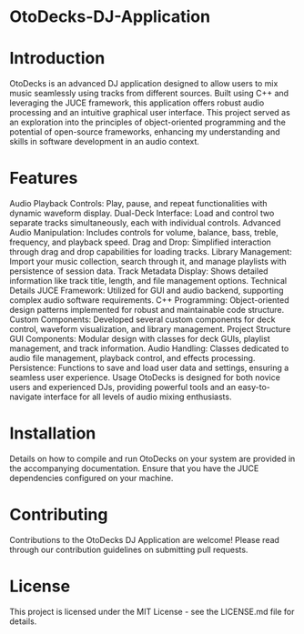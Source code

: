 # OtoDecks-DJ-Application

# Introduction
OtoDecks is an advanced DJ application designed to allow users to mix music seamlessly using tracks from different sources. Built using C++ and leveraging the JUCE framework, this application offers robust audio processing and an intuitive graphical user interface. This project served as an exploration into the principles of object-oriented programming and the potential of open-source frameworks, enhancing my understanding and skills in software development in an audio context.

# Features
Audio Playback Controls: Play, pause, and repeat functionalities with dynamic waveform display.
Dual-Deck Interface: Load and control two separate tracks simultaneously, each with individual controls.
Advanced Audio Manipulation: Includes controls for volume, balance, bass, treble, frequency, and playback speed.
Drag and Drop: Simplified interaction through drag and drop capabilities for loading tracks.
Library Management: Import your music collection, search through it, and manage playlists with persistence of session data.
Track Metadata Display: Shows detailed information like track title, length, and file management options.
Technical Details
JUCE Framework: Utilized for GUI and audio backend, supporting complex audio software requirements.
C++ Programming: Object-oriented design patterns implemented for robust and maintainable code structure.
Custom Components: Developed several custom components for deck control, waveform visualization, and library management.
Project Structure
GUI Components: Modular design with classes for deck GUIs, playlist management, and track information.
Audio Handling: Classes dedicated to audio file management, playback control, and effects processing.
Persistence: Functions to save and load user data and settings, ensuring a seamless user experience.
Usage
OtoDecks is designed for both novice users and experienced DJs, providing powerful tools and an easy-to-navigate interface for all levels of audio mixing enthusiasts.

# Installation
Details on how to compile and run OtoDecks on your system are provided in the accompanying documentation. Ensure that you have the JUCE dependencies configured on your machine.

# Contributing
Contributions to the OtoDecks DJ Application are welcome! Please read through our contribution guidelines on submitting pull requests.

# License
This project is licensed under the MIT License - see the LICENSE.md file for details.
